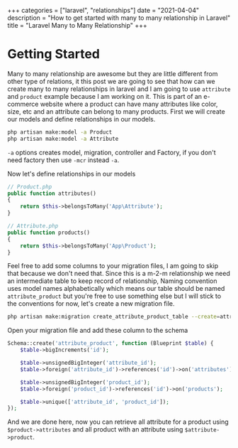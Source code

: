 +++
categories = ["laravel", "relationships"]
date = "2021-04-04"
description = "How to get started with many to many relationship in Laravel"
title = "Laravel Many to Many Relationship"
+++

# Getting Started

Many to many relationship are awesome but they are little different from other type of relations, it this post we are going to see that how can we create many to many relationships in laravel and I am going to use `attribute` and `product` example because I am working on it. This is part of an e-commerce website where a product can have many attributes like color, size, etc and an attribute can belong to many products. First we will create our models and define relationships in our models.

```bash
php artisan make:model -a Product
php artisan make:model -a Attribute
```

`-a` options creates model, migration, controller and Factory, if you don't need factory then use `-mcr` instead `-a`.


Now let's define relationships in our models

```php
// Product.php
public function attributes()
{
    return $this->belongsToMany('App\Attribute');
}
```

```php
// Attribute.php
public function products()
{
    return $this->belongsToMany('App\Product');
}
```

Feel free to add some columns to your migration files, I am going to skip that because we don't need that. Since this is a m-2-m relationship we need an intermediate table to keep record of relationship, Naming convention uses model names alphabetically which means our table should be named `attribute_product` but you're free to use something else but I will stick to the conventions for now, let's create a new migration file.

```bash
php artisan make:migration create_attribute_product_table --create=attribute_product
```

Open your migration file and add these column to the schema
```php
Schema::create('attribute_product', function (Blueprint $table) {
    $table->bigIncrements('id');

    $table->unsignedBigInteger('attribute_id');
    $table->foreign('attribute_id')->references('id')->on('attributes');

    $table->unsignedBigInteger('product_id');
    $table->foreign('product_id')->references('id')->on('products');

    $table->unique(['attribute_id', 'product_id']);
});
```

And we are done here, now you can retrieve all attribute for a product using `$product->attributes` and all product with an attribute using `$attribute->product`.